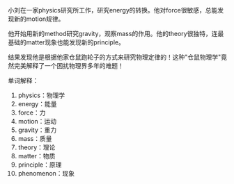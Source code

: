 小刘在一家physics研究所工作，研究energy的转换。他对force很敏感，总能发现新的motion规律。

他开始用新的method研究gravity，观察mass的作用。他的theory很独特，连最基础的matter现象也能发现新的principle。

结果发现他是根据他家仓鼠跑轮子的方式来研究物理定律的！这种"仓鼠物理学"竟然完美解释了一个困扰物理界多年的难题！

单词解释：
1. physics：物理学
2. energy：能量
3. force：力
4. motion：运动
5. gravity：重力
6. mass：质量
7. theory：理论
8. matter：物质
9. principle：原理
10. phenomenon：现象 